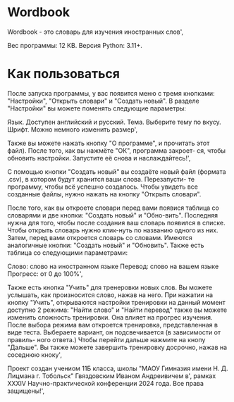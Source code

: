 # Wordbook
Wordbook - это словарь для изучения иностранных слов',

Вес программы: 12 КВ.
Версия Python: 3.11+.

# Как пользоваться
                
После запуска программы, у вас появится меню с тремя кнопками: "Настройки", "Открыть словари" и "Создать новый".
В разделе "Настройки" вы можете поменять следующие параметры:

Язык. Доступен английский и русский. 
Тема. Выберите тему по вкусу.
Шрифт. Можно немного изменить размер',

Также вы можете нажать кнопку "О программе", и прочитать этот файл). После того, как вы нажмёте "ОК", программа закроет-
ся, чтобы обновить настройки. Запустите её снова и наслаждайтесь!',

С помощью кнопки "Создать новый" вы создаёте новый файл (формата .csv), в котором будут хранится ваши слова. Перезапусти-
те программу, чтобы всё успешно создалось. Чтобы увидеть все созданные файлы, нужно нажать на кнопку "Открыть словари".

После того, как вы откроете словари перед вами появися таблица со словарями и две кнопки: "Создать новый" и "Обно-вить".
Последняя нужна для того, чтобы после создания ваш словарь появился в списке. Чтобы открыть словарь нужно клик-нуть по
названию одного из них. Затем, перед вами откроется словарь со словами. Имеются аналогичные кнопки: "Создать новый" и 
"Обновить". Также есть таблица со следующими параметрами:
                
Слово: слово на иностранном языке
Перевод: слово на вашем языке
Прогресс: от 0 до 100%',
                
Также есть кнопка "Учить" для тренеровки новых слов. Вы можете услышать, как произносится слово, нажав на него.
При нажатии на кнопку "Учить", открываются настройки тренировки на данный момент доступно 2 режима: "Найти слово"
и "Найти перевод" также вы можете изменить сложность тренировки. Она влияет на прогрес изучения. После выбора режима
вам откроется тренировка, представленная в виде теста. Выбераете вариант, он подсвечивается (в зависимости от правиль-
ного ответа.) Чтобы перейти дальше нажмите на кнопу "Дальше". Вы также можете завершить тренировку досрочно, нажав на
соседнюю кноку',
                
Проект создан учениом 11Б класса, школы "МАОУ Гимназия имени Н. Д. Лицмана г. Тобольск" Гвяздовским Иваном Андреивичем в',
рамках XXXIV Научно-практической конференции 2024 года. Все права защищены!',
                